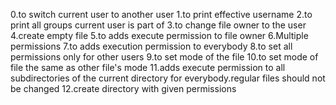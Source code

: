 0.to switch current user to another user
1.to print effective username
2.to print all groups current user is part of
3.to change file owner to the user
4.create empty file
5.to adds execute permission to file owner
6.Multiple permissions
7.to adds execution permission to everybody
8.to set all permissions only for other users
9.to set mode of the file
10.to set mode of file the same as other file's mode
11.adds execute permission to all subdirectories of the current directory for everybody.regular files should not be changed
12.create directory with given permissions
